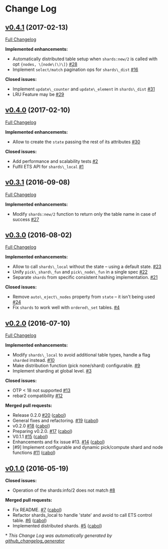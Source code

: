 # Change Log

## [v0.4.1](https://github.com/cabol/shards/tree/v0.4.1) (2017-02-13)
[Full Changelog](https://github.com/cabol/shards/compare/v0.4.0...v0.4.1)

**Implemented enhancements:**

- Automatically distributed table setup when `shards:new/2` is called with opt `{nodes, \[node\(\)\]}` [\#28](https://github.com/cabol/shards/issues/28)
- Implement `select/match` pagination ops for `shards\_dist` [\#16](https://github.com/cabol/shards/issues/16)

**Closed issues:**

- Implement `update\_counter` and `update\_element` in `shards\_dist` [\#31](https://github.com/cabol/shards/issues/31)
- LRU Feature may be  [\#29](https://github.com/cabol/shards/issues/29)

## [v0.4.0](https://github.com/cabol/shards/tree/v0.4.0) (2017-02-10)
[Full Changelog](https://github.com/cabol/shards/compare/v0.3.1...v0.4.0)

**Implemented enhancements:**

- Allow to create the `state` passing the rest of its attributes [\#30](https://github.com/cabol/shards/issues/30)

**Closed issues:**

- Add performance and scalability tests [\#2](https://github.com/cabol/shards/issues/2)
- Fulfil ETS API for `shards\_local` [\#1](https://github.com/cabol/shards/issues/1)

## [v0.3.1](https://github.com/cabol/shards/tree/v0.3.1) (2016-09-08)
[Full Changelog](https://github.com/cabol/shards/compare/v0.3.0...v0.3.1)

**Implemented enhancements:**

- Modify `shards:new/2` function to return only the table name in case of success [\#27](https://github.com/cabol/shards/issues/27)

## [v0.3.0](https://github.com/cabol/shards/tree/v0.3.0) (2016-08-02)
[Full Changelog](https://github.com/cabol/shards/compare/v0.2.0...v0.3.0)

**Implemented enhancements:**

- Allow to call `shards\_local` without the state – using a default state. [\#23](https://github.com/cabol/shards/issues/23)
- Unify `pick\_shard\_fun` and `pick\_node\_fun` in a single spec [\#22](https://github.com/cabol/shards/issues/22)
- Separate `shards` from specific consistent hashing implementation. [\#21](https://github.com/cabol/shards/issues/21)

**Closed issues:**

- Remove `auto\_eject\_nodes` property from `state` – it isn't being used [\#24](https://github.com/cabol/shards/issues/24)
- Fix `shards` to work well with `ordered\_set` tables. [\#4](https://github.com/cabol/shards/issues/4)

## [v0.2.0](https://github.com/cabol/shards/tree/v0.2.0) (2016-07-10)
[Full Changelog](https://github.com/cabol/shards/compare/v0.1.0...v0.2.0)

**Implemented enhancements:**

- Modify `shards\_local` to avoid additional table types, handle a flag `sharded` instead. [\#10](https://github.com/cabol/shards/issues/10)
- Make distribution function \(pick none/shard\) configurable. [\#9](https://github.com/cabol/shards/issues/9)
- Implement sharding at global level. [\#3](https://github.com/cabol/shards/issues/3)

**Closed issues:**

- OTP \< 18 not supported [\#13](https://github.com/cabol/shards/issues/13)
- rebar2 compatibility [\#12](https://github.com/cabol/shards/issues/12)

**Merged pull requests:**

- Release 0.2.0 [\#20](https://github.com/cabol/shards/pull/20) ([cabol](https://github.com/cabol))
- General fixes and refactoring. [\#19](https://github.com/cabol/shards/pull/19) ([cabol](https://github.com/cabol))
- v0.2.0 [\#18](https://github.com/cabol/shards/pull/18) ([cabol](https://github.com/cabol))
- Preparing v0.2.0. [\#17](https://github.com/cabol/shards/pull/17) ([cabol](https://github.com/cabol))
- V0.1.1 [\#15](https://github.com/cabol/shards/pull/15) ([cabol](https://github.com/cabol))
- Enhancements and fix issue \#13. [\#14](https://github.com/cabol/shards/pull/14) ([cabol](https://github.com/cabol))
- \[\#9\] Implement configurable and dynamic pick/compute shard and node functions [\#11](https://github.com/cabol/shards/pull/11) ([cabol](https://github.com/cabol))

## [v0.1.0](https://github.com/cabol/shards/tree/v0.1.0) (2016-05-19)
**Closed issues:**

- Operation of the shards:info/2 does not match [\#8](https://github.com/cabol/shards/issues/8)

**Merged pull requests:**

- Fix README. [\#7](https://github.com/cabol/shards/pull/7) ([cabol](https://github.com/cabol))
- Refactor shards\_local to handle 'state' and avoid to call ETS control table. [\#6](https://github.com/cabol/shards/pull/6) ([cabol](https://github.com/cabol))
- Implemented distributed shards. [\#5](https://github.com/cabol/shards/pull/5) ([cabol](https://github.com/cabol))



\* *This Change Log was automatically generated by [github_changelog_generator](https://github.com/skywinder/Github-Changelog-Generator)*